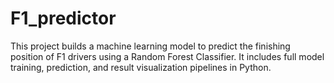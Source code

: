 # F1_predictor
This project builds a machine learning model to predict the finishing position of F1 drivers using a Random Forest Classifier. It includes full model training, prediction, and result visualization pipelines in Python.
